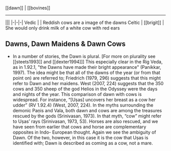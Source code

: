 [[dawn]] | [[bovines]]
***

|||
|-|-|-|
Vedic | | Reddish cows are a image of the dawns
Celtic | [[brigit]] | She would only drink milk of a white cow with red ears


## Dawns, Dawn Maidens & Dawn Cows
- In a number of stories, the Dawn is plural. [For more on plurality see [[steets1993]] and [[dexter1994]]] This especially clear in the Rig Veda, as in 1.92.1, "the Dawns have made their bright appearance" (Panikkar, 1997). The idea might be that all of the dawns of the year (or from that point on) are referred to; Friedrich (1979, 296) suggests that this might refer to Dawn and her maidens. West (2007, 224) suggests that the 350 cows and 350 sheep of the god Helios in the Odyssey were the days and nights of the year. This comparison of dawn with cows is widespread. For instance, “[Uṣas] uncovers her breast as a cow her udder” (RV 1.92.4) (West, 2007, 224). In the myths surrounding the demonic Paṇis and Vala, both dawn and cows are among the treasures rescued by the gods (Srinivasan, 1973). In that myth, “cow” might refer to Uṣas’ rays (Srinivasan, 1973, 53). Horses are also rescued, and we have seen from earlier that cows and horse are complementary opposites in Indo- European thought. Again we see the ambiguity of Dawn. Of the two, however, in this case it is the cow that Uṣas is identified with; Dawn is described as coming as a cow, not a mare.